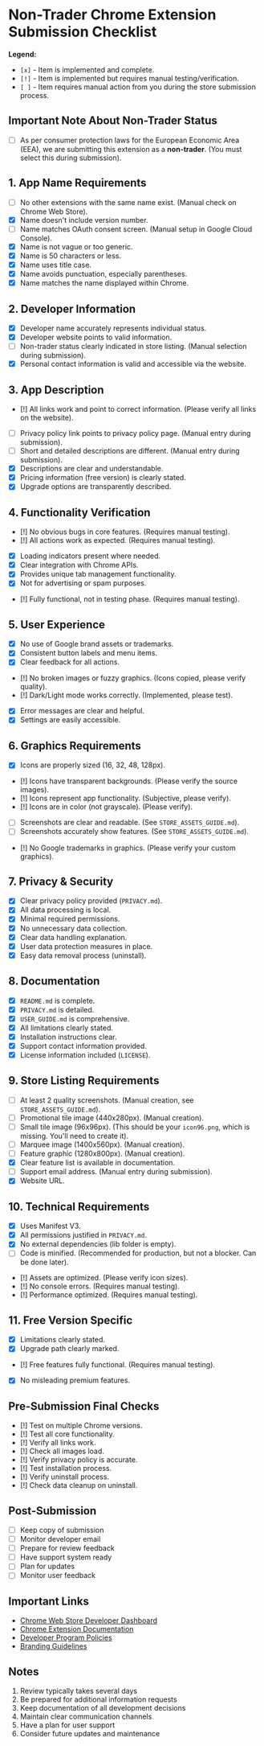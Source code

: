 # Non-Trader Chrome Extension Submission Checklist

**Legend:**

- `[x]` - Item is implemented and complete.
- `[!]` - Item is implemented but requires manual testing/verification.
- `[ ]` - Item requires manual action from you during the store submission process.

## Important Note About Non-Trader Status

- [ ] As per consumer protection laws for the European Economic Area (EEA), we are submitting this extension as a **non-trader**. (You must select this during submission).

## 1. App Name Requirements

- [ ] No other extensions with the same name exist. (Manual check on Chrome Web Store).
- [x] Name doesn't include version number.
- [ ] Name matches OAuth consent screen. (Manual setup in Google Cloud Console).
- [x] Name is not vague or too generic.
- [x] Name is 50 characters or less.
- [x] Name uses title case.
- [x] Name avoids punctuation, especially parentheses.
- [x] Name matches the name displayed within Chrome.

## 2. Developer Information

- [x] Developer name accurately represents individual status.
- [x] Developer website points to valid information.
- [ ] Non-trader status clearly indicated in store listing. (Manual selection during submission).
- [x] Personal contact information is valid and accessible via the website.

## 3. App Description

- [!] All links work and point to correct information. (Please verify all links on the website).
- [ ] Privacy policy link points to privacy policy page. (Manual entry during submission).
- [ ] Short and detailed descriptions are different. (Manual entry during submission).
- [x] Descriptions are clear and understandable.
- [x] Pricing information (free version) is clearly stated.
- [x] Upgrade options are transparently described.

## 4. Functionality Verification

- [!] No obvious bugs in core features. (Requires manual testing).
- [!] All actions work as expected. (Requires manual testing).
- [x] Loading indicators present where needed.
- [x] Clear integration with Chrome APIs.
- [x] Provides unique tab management functionality.
- [x] Not for advertising or spam purposes.
- [!] Fully functional, not in testing phase. (Requires manual testing).

## 5. User Experience

- [x] No use of Google brand assets or trademarks.
- [x] Consistent button labels and menu items.
- [x] Clear feedback for all actions.
- [!] No broken images or fuzzy graphics. (Icons copied, please verify quality).
- [!] Dark/Light mode works correctly. (Implemented, please test).
- [x] Error messages are clear and helpful.
- [x] Settings are easily accessible.

## 6. Graphics Requirements

- [x] Icons are properly sized (16, 32, 48, 128px).
- [!] Icons have transparent backgrounds. (Please verify the source images).
- [!] Icons represent app functionality. (Subjective, please verify).
- [!] Icons are in color (not grayscale). (Please verify).
- [ ] Screenshots are clear and readable. (See `STORE_ASSETS_GUIDE.md`).
- [ ] Screenshots accurately show features. (See `STORE_ASSETS_GUIDE.md`).
- [!] No Google trademarks in graphics. (Please verify your custom graphics).

## 7. Privacy & Security

- [x] Clear privacy policy provided (`PRIVACY.md`).
- [x] All data processing is local.
- [x] Minimal required permissions.
- [x] No unnecessary data collection.
- [x] Clear data handling explanation.
- [x] User data protection measures in place.
- [x] Easy data removal process (uninstall).

## 8. Documentation

- [x] `README.md` is complete.
- [x] `PRIVACY.md` is detailed.
- [x] `USER_GUIDE.md` is comprehensive.
- [x] All limitations clearly stated.
- [x] Installation instructions clear.
- [x] Support contact information provided.
- [x] License information included (`LICENSE`).

## 9. Store Listing Requirements

- [ ] At least 2 quality screenshots. (Manual creation, see `STORE_ASSETS_GUIDE.md`).
- [ ] Promotional tile image (440x280px). (Manual creation).
- [ ] Small tile image (96x96px). (This should be your `icon96.png`, which is missing. You'll need to create it).
- [ ] Marquee image (1400x560px). (Manual creation).
- [ ] Feature graphic (1280x800px). (Manual creation).
- [x] Clear feature list is available in documentation.
- [ ] Support email address. (Manual entry during submission).
- [x] Website URL.

## 10. Technical Requirements

- [x] Uses Manifest V3.
- [x] All permissions justified in `PRIVACY.md`.
- [x] No external dependencies (lib folder is empty).
- [ ] Code is minified. (Recommended for production, but not a blocker. Can be done later).
- [!] Assets are optimized. (Please verify icon sizes).
- [!] No console errors. (Requires manual testing).
- [!] Performance optimized. (Requires manual testing).

## 11. Free Version Specific

- [x] Limitations clearly stated.
- [x] Upgrade path clearly marked.
- [!] Free features fully functional. (Requires manual testing).
- [x] No misleading premium features.

## Pre-Submission Final Checks

- [!] Test on multiple Chrome versions.
- [!] Test all core functionality.
- [!] Verify all links work.
- [!] Check all images load.
- [!] Verify privacy policy is accurate.
- [!] Test installation process.
- [!] Verify uninstall process.
- [!] Check data cleanup on uninstall.

## Post-Submission

- [ ] Keep copy of submission
- [ ] Monitor developer email
- [ ] Prepare for review feedback
- [ ] Have support system ready
- [ ] Plan for updates
- [ ] Monitor user feedback

## Important Links

- [Chrome Web Store Developer Dashboard](https://chrome.google.com/webstore/devconsole)
- [Chrome Extension Documentation](https://developer.chrome.com/docs/extensions/mv3/)
- [Developer Program Policies](https://developer.chrome.com/docs/webstore/program_policies/)
- [Branding Guidelines](https://developer.chrome.com/docs/webstore/branding/)

## Notes

1. Review typically takes several days
2. Be prepared for additional information requests
3. Keep documentation of all development decisions
4. Maintain clear communication channels
5. Have a plan for user support
6. Consider future updates and maintenance
